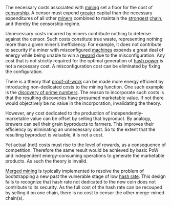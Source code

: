 The necessary costs associated with [mining](Glossary#mine) set a floor for the cost of [censorship](Glossary#censorship). A censor must expend [greater](Glossary#majority-hash-power) capital than the necessary expenditures of all other [miners](Glossary#miner) combined to maintain the [strongest](Glossary#strong) [chain](Glossary#chain), and thereby the censorship regime.

Unnecessary costs incurred by miners contribute nothing to defense against the censor. Such costs constitute true waste, representing nothing more than a given miner’s inefficiency. For example, it does not contribute to security if a miner with misconfigured [machines](Glossary#machine) expends a great deal of energy while being unable to win a [reward](Glossary#reward) due to the misconfiguration. Any cost that is not strictly required for the optimal generation of [hash power](Glossary#hash-power) is not a necessary cost. A misconfiguration cost can be eliminated by fixing the configuration.

There is a theory that [proof-of-work](Glossary#proof-of-work) can be made more energy efficient by introducing non-dedicated costs to the mining function. One such example is the [discovery of prime numbers](http://primecoin.io). The reason to incorporate such costs is that the resulting discoveries have presumed marketable value. If not there would objectively be no value in the incorporation, invalidating the theory.

However, any cost dedicated to the production of independently-marketable value can be offset by selling that byproduct. By analogy, brewers can sell their grain byproducts to farmers. This improves their efficiency by eliminating an unnecessary cost. So to the extent that the resulting byproduct is valuable, it is not a cost.

Yet actual (net) costs must rise to the level of rewards, as a consequence of competition. Therefore the same result would be achieved by basic PoW and independent energy-consuming operations to generate the marketable products. As such the theory is invalid.

[Merged mining](https://eprint.iacr.org/2017/791.pdf) is typically implemented to resolve the problem of bootstrapping a new past the vulnerable stage of low [hash rate](Glossary#hash-rate). This design fails to recognize that hash rate not dedicated to the new coin does not contribute to its security. As the full cost of the hash rate can be recouped by selling it on one chain, there is no cost to censor the other merge-mined chain(s).